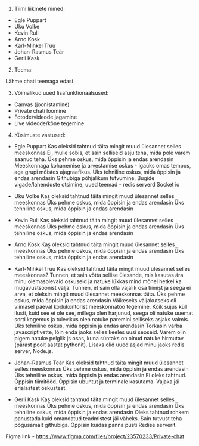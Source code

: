 1. Tiimi liikmete nimed:
 - Egle Puppart
 - Uku Volke
 - Kevin Rull
 - Arno Kosk
 - Karl-Mihkel Truu
 - Johan-Rasmus Teär
 - Gerli Kask

 2. Teema:

Lähme chati teemaga edasi

3. Võimalikud uued lisafunktionaalsused:
  - Canvas (joonistamine)
  - Private chati loomine
  - Fotode/videode jagamine
  - Live videode/kõne tegemine

4. Küsimuste vastused:
 - Egle Puppart
Kas oleksid tahtnud täita mingit muud ülesannet selles meeskonnas
    Ei, mulle sobis, et sain selliseid asju teha, mida pole varem saanud teha.
Üks pehme oskus, mida õppisin ja endas arendasin
    Meeskonnaga kohanemise ja arvestamise oskus - igaüks omas tempos, aga grupi mõistes ajagraafikus.
Üks tehniline oskus, mida õppisin ja endas arendasin
    Githubiga põhjalikum tutvumine, Bugide vigade/lahenduste otsimine, uued teemad - redis serverd Socket io

- Uku Volke
Kas oleksid tahtnud täita mingit muud ülesannet selles meeskonnas
Üks pehme oskus, mida õppisin ja endas arendasin
Üks tehniline oskus, mida õppisin ja endas arendasin

- Kevin Rull
Kas oleksid tahtnud täita mingit muud ülesannet selles meeskonnas
Üks pehme oskus, mida õppisin ja endas arendasin
Üks tehniline oskus, mida õppisin ja endas arendasin

- Arno Kosk
Kas oleksid tahtnud täita mingit muud ülesannet selles meeskonnas
Üks pehme oskus, mida õppisin ja endas arendasin
Üks tehniline oskus, mida õppisin ja endas arendasin

- Karl-Mihkel Truu
Kas oleksid tahtnud täita mingit muud ülesannet selles meeskonnas?
    Tunnen, et sain võtta sellise ülesande, mis kasutas ära minu olemasolevaid oskuseid ja natuke lükkas mind mõnel hetkel ka mugavustsoonist välja. Tunnen, et sain olla vajalik osa tiimist ja seega ei arva, et oleksin mingit muud ülesannet meeskonnas täita.
Üks pehme oskus, mida õppisin ja endas arendasin
    Väikeseks väljakutseks oli viimasel päeval kodukontorist meeskonnatöö tegemine. Kõik sujus küll ilusti, kuid see ei ole see, millega olen harjunud, seega oli natuke uuemat sorti kogemus ja tulevikus olen natuke paremini selliseks asjaks valmis.
Üks tehniline oskus, mida õppisin ja endas arendasin
    Torkasin varba javascriptivette, lõin enda jaoks selles keeles uusi seoseid. Varem olin pigem natuke pelglik js osas, kuna süntaks on olnud natuke hirmutav (pärast poolt aastat pythonit). Lisaks olid uued asjad minu jaoks redis server, Node.js.

- Johan-Rasmus Teär
Kas oleksid tahtnud täita mingit muud ülesannet selles meeskonnas
Üks pehme oskus, mida õppisin ja endas arendasin
Üks tehniline oskus, mida õppisin ja endas arendasin
    Ei oleks tahtnud. Õppisin tiimitööd. Õppisin ubuntut ja terminale kasutama. Vajaka jäi erialastest oskustest.

- Gerli Kask
Kas oleksid tahtnud täita mingit muud ülesannet selles meeskonnas
Üks pehme oskus, mida õppisin ja endas arendasin
Üks tehniline oskus, mida õppisin ja endas arendasin
    Oleks tahtnud rohkem panustada kuid omandatud teadmistest jäi väheks.
    Sain tutvust teha põgusamalt githubiga.
    Õppisin kuidas panna püsti Redise serverit.

Figma link - https://www.figma.com/files/project/23570233/Private-chat
